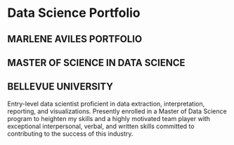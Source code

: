 # Data Science Portfolio

## MARLENE AVILES PORTFOLIO

## MASTER OF SCIENCE IN DATA SCIENCE 

## BELLEVUE UNIVERSITY

Entry-level data scientist proficient in data extraction,
interpretation, reporting, and visualizations. Presently enrolled
in a Master of Data Science program to heighten my skills and
a highly motivated team player with exceptional interpersonal,
verbal, and written skills committed to contributing to the
success of this industry.

